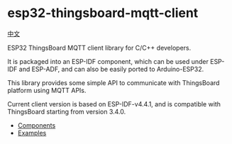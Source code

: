 # esp32-thingsboard-mqtt-client

[中文](README_CN.md)

ESP32 ThingsBoard MQTT client library for C/C++ developers.

It is packaged into an ESP-IDF component, which can be used under ESP-IDF and ESP-ADF, and can also be easily ported to Arduino-ESP32.

This library provides some simple API to communicate with ThingsBoard platform using MQTT APIs.

Current client version is based on ESP-IDF-v4.4.1, and is compatible with ThingsBoard starting from version 3.4.0.

* [Components](./components/tbmc)
* [Examples](./examples)
